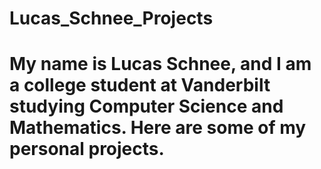 # Lucas_Schnee_Projects
# My name is Lucas Schnee, and I am a college student at Vanderbilt studying Computer Science and Mathematics. Here are some of my personal projects.
